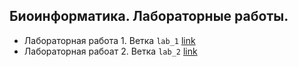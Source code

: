 ## Биоинформатика. Лабораторные работы.

- Лабораторная работа 1. Ветка `lab_1` [link](https://github.com/a1usha/biolabs/tree/lab_1)
- Лабораторная рабоат 2. Ветка `lab_2` [link](https://github.com/a1usha/biolabs/tree/lab_2)